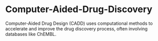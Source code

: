 # Computer-Aided-Drug-Discovery

Computer-Aided Drug Design (CADD) uses computational methods to accelerate and improve the drug discovery process, often involving databases like ChEMBL.

